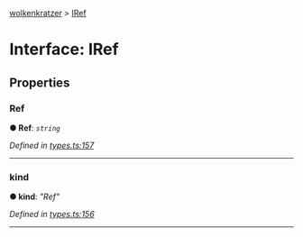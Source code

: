 [wolkenkratzer](../README.md) > [IRef](../interfaces/iref.md)



# Interface: IRef


## Properties
<a id="ref"></a>

###  Ref

**●  Ref**:  *`string`* 

*Defined in [types.ts:157](https://github.com/arminhammer/wolkenkratzer/blob/d0b0d87/src/types.ts#L157)*





___

<a id="kind"></a>

###  kind

**●  kind**:  *"Ref"* 

*Defined in [types.ts:156](https://github.com/arminhammer/wolkenkratzer/blob/d0b0d87/src/types.ts#L156)*





___


